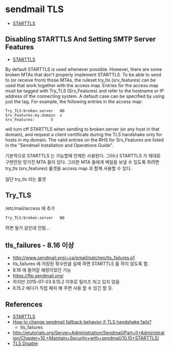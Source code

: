 # sendmail TLS
* [STARTTLS](https://www.sendmail.org/~ca/email/doc8.12/cf/m4/starttls.html)

## Disabling STARTTLS And Setting SMTP Server Features
* [STARTTLS](https://www.sendmail.org/~ca/email/doc8.12/cf/m4/starttls.html)

By default STARTTLS is used whenever possible. However, there are some broken MTAs that don't properly implement STARTTLS. To be able to send to (or receive from) those MTAs, the ruleset try_tls (srv_features) can be used that work together with the access map. Entries for the access map must be tagged with Try_TLS (Srv_Features) and refer to the hostname or IP address of the connecting system. A default case can be specified by using just the tag. For example, the following entries in the access map:

```
Try_TLS:broken.server	NO
Srv_Features:my.domain	v
Srv_Features:		V
```

will turn off STARTTLS when sending to broken.server (or any host in that domain), and request a client certificate during the TLS handshake only for hosts in my.domain. The valid entries on the RHS for Srv_Features are listed in the "Sendmail Installation and Operations Guide".

기본적으로 STARTTLS 는 가능할때 언제든 사용된다. 그러나 STARTTLS 가 제대로 구현안된 망가진 MTA 들이 있다. 그러한 MTA 들에게 메일을 보낼 수 있도록 하려면 try_tls (srv_features) 룰셋을 access map 과 함께 사용할 수 있다.

일단 try_tls 라는 룰셋

## Try_TLS
/etc/mail/access 에 추가
```
Try_TLS:broken.server   NO
```
하면 될거 같은데 안됨...

## tls_failures - 8.16 이상
* http://www.sendmail.org/~ca/email/patches/tls_failures.p1
* tls_failures 에 저장된 횟수만큼 실패 하면 STARTTLS 를 하지 않도록 함.
* 8.16 에 들어갈 예정이었던 기능
* https://ftp.sendmail.org/
* 하지만 2015-07-03 8.15.2 이후로 릴리즈 되고 있지 않음
* 8.15.2 에다가 직접 패치 해 주면 사용 할 수 있긴 할 듯.
 

## References
* [STARTTLS](https://www.sendmail.org/~ca/email/doc8.12/cf/m4/starttls.html)
* [How to change sendmail fallback behavior if TLS handshake fails?](https://serverfault.com/questions/254364/how-to-change-sendmail-fallback-behavior-if-tls-handshake-fails)
  * tls_failures
* http://etutorials.org/Server+Administration/Sendmail/Part+II+Administration/Chapter+10.+Maintain+Security+with+sendmail/10.10+STARTTLS/
* [TLS Disable](https://www.roaringpenguin.com/wiki/index.php/TLS_Disable)